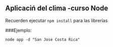 ## Aplicaciń del clima -curso Node

Recuerden ejecutar ``` npm install ``` para las librerias

###Ejemplo:
```
node app -d "San Jose Costa Rica"

```
